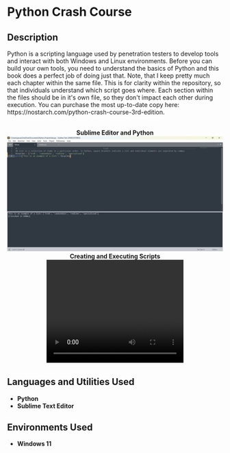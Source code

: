 <h1>Python Crash Course</h1>

<h2>Description</h2>
Python is a scripting language used by penetration testers to develop tools and interact with both Windows and Linux environments. Before you can build your own tools, you need to understand the basics of Python and this book does a perfect job of doing just that. Note, that I keep pretty much each chapter within the same file. This is for clarity within the repository, so that individuals understand which script goes where. Each section within the files should be in it's own file, so they don't impact each other during execution. You can purchase the most up-to-date copy here: https://nostarch.com/python-crash-course-3rd-edition. 
<br />
<br />
<p align="center">
 <b>Sublime Editor and Python</b> <br />
<img src="./img/lists.png"/>
 <b>Creating and Executing Scripts</b>
<video src="./img/Python_Write.mp4" width="320" height="240"></video>

<h2>Languages and Utilities Used</h2>

- <b>Python</b> 
- <b>Sublime Text Editor</b>

<h2>Environments Used </h2>

- <b>Windows 11</b>


<!--
 ```diff
- text in red
+ text in green
! text in orange
# text in gray
@@ text in purple (and bold)@@
```
--!>

